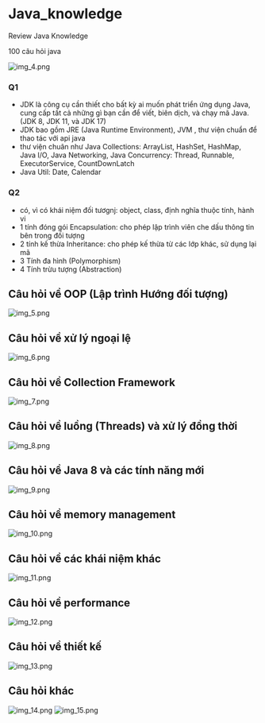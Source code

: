 # Java_knowledge
Review Java Knowledge

100 câu hỏi java 

![img_4.png](img_4.png)

###  Q1
- JDK là công cụ cần thiết cho bất kỳ ai muốn phát triển ứng dụng Java, cung cấp tất cả những gì bạn cần để viết, biên dịch, và chạy mã Java. (JDK 8, JDK 11, và JDK 17)
- JDK bao gồm JRE (Java Runtime Environment), JVM , thư viện chuẩn để thao tác với api java 
- thư viện chuân như Java Collections: ArrayList, HashSet, HashMap, Java I/O, Java Networking, Java Concurrency: Thread, Runnable, ExecutorService, CountDownLatch
- Java Util: Date, Calendar
### Q2 
- có, vì có khái niệm đối tươgnj: object, class, định nghĩa thuộc tính, hành vi 
- 1 tính đóng gói Encapsulation: cho phép lập trình viên che dấu thông tin bên trong đối tượng
- 2 tính kế thừa Inheritance: cho phép kế thừa từ các lớp khác, sử dụng lại mã
- 3 Tính đa hình (Polymorphism)
- 4 Tính trừu tượng (Abstraction)

## Câu hỏi về OOP (Lập trình Hướng đối tượng)
![img_5.png](img_5.png)

## Câu hỏi về xử lý ngoại lệ
![img_6.png](img_6.png)

## Câu hỏi về Collection Framework
![img_7.png](img_7.png)

## Câu hỏi về luồng (Threads) và xử lý đồng thời
![img_8.png](img_8.png)

## Câu hỏi về Java 8 và các tính năng mới

![img_9.png](img_9.png)

## Câu hỏi về memory management

![img_10.png](img_10.png)

## Câu hỏi về các khái niệm khác
![img_11.png](img_11.png)

## Câu hỏi về performance
![img_12.png](img_12.png)

## Câu hỏi về thiết kế
![img_13.png](img_13.png)

## Câu hỏi khác
![img_14.png](img_14.png)
![img_15.png](img_15.png)


















